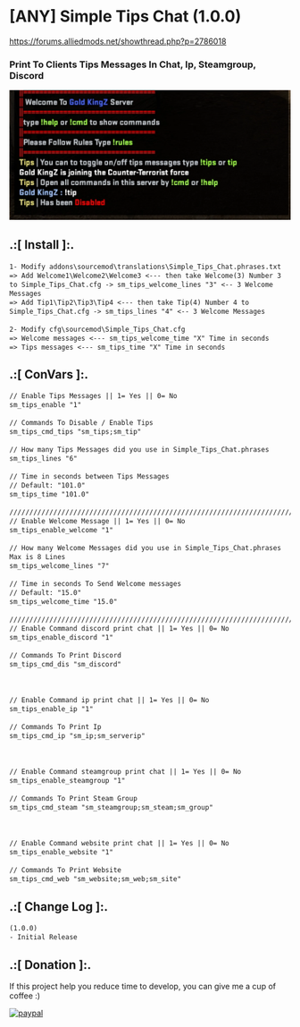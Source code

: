 # [ANY] Simple Tips Chat (1.0.0)
https://forums.alliedmods.net/showthread.php?p=2786018

### Print To Clients Tips Messages In Chat, Ip, Steamgroup,  Discord

![alt text](https://github.com/oqyh/Simple-Tips-Chat/blob/main/img/Screenshot%20(12424).png?raw=true)


## .:[ Install ]:.
```
1- Modify addons\sourcemod\translations\Simple_Tips_Chat.phrases.txt
=> Add Welcome1\Welcome2\Welcome3 <--- then take Welcome(3) Number 3 to Simple_Tips_Chat.cfg -> sm_tips_welcome_lines "3" <-- 3 Welcome Messages
=> Add Tip1\Tip2\Tip3\Tip4 <--- then take Tip(4) Number 4 to Simple_Tips_Chat.cfg -> sm_tips_lines "4" <-- 3 Welcome Messages

2- Modify cfg\sourcemod\Simple_Tips_Chat.cfg 
=> Welcome messages <--- sm_tips_welcome_time "X" Time in seconds
=> Tips messages <--- sm_tips_time "X" Time in seconds
```


## .:[ ConVars ]:.
```
// Enable Tips Messages || 1= Yes || 0= No
sm_tips_enable "1"

// Commands To Disable / Enable Tips
sm_tips_cmd_tips "sm_tips;sm_tip"

// How many Tips Messages did you use in Simple_Tips_Chat.phrases
sm_tips_lines "6"

// Time in seconds between Tips Messages
// Default: "101.0"
sm_tips_time "101.0"

///////////////////////////////////////////////////////////////////////////////////////////////////////////////
// Enable Welcome Message || 1= Yes || 0= No
sm_tips_enable_welcome "1"

// How many Welcome Messages did you use in Simple_Tips_Chat.phrases Max is 8 Lines
sm_tips_welcome_lines "7"

// Time in seconds To Send Welcome messages
// Default: "15.0"
sm_tips_welcome_time "15.0"

///////////////////////////////////////////////////////////////////////////////////////////////////////////////
// Enable Command discord print chat || 1= Yes || 0= No
sm_tips_enable_discord "1"

// Commands To Print Discord
sm_tips_cmd_dis "sm_discord"



// Enable Command ip print chat || 1= Yes || 0= No
sm_tips_enable_ip "1"

// Commands To Print Ip
sm_tips_cmd_ip "sm_ip;sm_serverip"



// Enable Command steamgroup print chat || 1= Yes || 0= No
sm_tips_enable_steamgroup "1"

// Commands To Print Steam Group
sm_tips_cmd_steam "sm_steamgroup;sm_steam;sm_group"



// Enable Command website print chat || 1= Yes || 0= No
sm_tips_enable_website "1"

// Commands To Print Website
sm_tips_cmd_web "sm_website;sm_web;sm_site"
```


## .:[ Change Log ]:.
```
(1.0.0)
- Initial Release
```


## .:[ Donation ]:.

If this project help you reduce time to develop, you can give me a cup of coffee :)

[![paypal](https://www.paypalobjects.com/en_US/i/btn/btn_donateCC_LG.gif)](https://paypal.me/oQYh)

